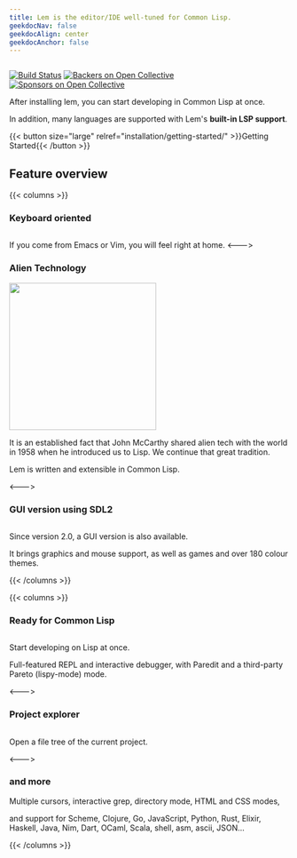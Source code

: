 ```yaml
---
title: Lem is the editor/IDE well-tuned for Common Lisp.
geekdocNav: false
geekdocAlign: center
geekdocAnchor: false
---
```


<!-- markdownlint-capture -->
<!-- markdownlint-disable MD033 -->


<img class="" src="/lem-page/icon-blue.svg" alt="">

<span class="badge-placeholder">[![Build Status](https://github.com/lem-project/lem/workflows/CI/badge.svg)](https://github.com/lem-project/lem/actions)</span>
<span class="badge-placeholder">[![Backers on Open Collective](https://opencollective.com/lem/backers/badge.svg)](https://github.com/lem-project/lem#backers)</span>
<span class="badge-placeholder">[![Sponsors on Open Collective](https://opencollective.com/lem/sponsors/badge.svg)](https://github.com/lem-project/lem#sponsors)</span>

<!-- markdownlint-restore -->

After installing lem, you can start developing in Common Lisp at once.

In addition, many languages are supported with Lem's **built-in LSP support**.

{{< button size="large" relref="installation/getting-started/" >}}Getting Started{{< /button >}}

## Feature overview

{{< columns >}}

### Keyboard oriented

<img class="" src="/lem-page/terminal.png" alt="">

If you come from Emacs or Vim, you will feel right at home.
<--->

### Alien Technology

<img class="" src="/lem-page/lisp_logo.png" alt="" style="height: 265px" >

It is an established fact that John McCarthy shared alien tech with the world in 1958 when he introduced us to Lisp. We continue that great tradition.

Lem is written and extensible in Common Lisp.

<--->

### GUI version using SDL2

<img class="" src="/lem-page/sdl2.png" alt="">

Since version 2.0, a GUI version is also available.

It brings graphics and mouse support, as well as games and over 180
colour themes.

{{< /columns >}}

{{< columns >}}

### Ready for Common Lisp

<img class="" src="/lem-page/lem-lisp.png" alt="">

Start developing on Lisp at once.

Full-featured REPL and interactive debugger, with Paredit and a third-party Pareto (lispy-mode) mode.

<--->

### Project explorer

<img class="" src="/lem-page/filer.png" alt="">

Open a file tree of the current project.

<--->

### and more

<!-- <img class="" src="/lem-page/tetris.png" alt="File tree on the left."> -->

Multiple cursors, interactive grep, directory mode, HTML and CSS modes,

and support for Scheme, Clojure, Go, JavaScript, Python, Rust, Elixir, Haskell, Java, Nim, Dart, OCaml, Scala, shell, asm, ascii, JSON…

{{< /columns >}}
